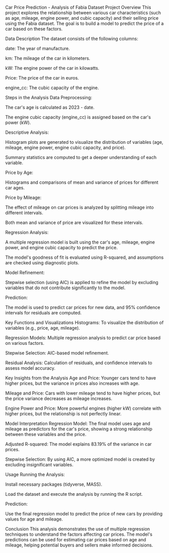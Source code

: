 Car Price Prediction - Analysis of Fabia Dataset
Project Overview
This project explores the relationship between various car characteristics (such as age, mileage, engine power, and cubic capacity) and their selling price using the Fabia dataset. The goal is to build a model to predict the price of a car based on these factors.

Data Description
The dataset consists of the following columns:

date: The year of manufacture.

km: The mileage of the car in kilometers.

kW: The engine power of the car in kilowatts.

Price: The price of the car in euros.

engine_cc: The cubic capacity of the engine.

Steps in the Analysis
Data Preprocessing:

The car's age is calculated as 2023 - date.

The engine cubic capacity (engine_cc) is assigned based on the car's power (kW).

Descriptive Analysis:

Histogram plots are generated to visualize the distribution of variables (age, mileage, engine power, engine cubic capacity, and price).

Summary statistics are computed to get a deeper understanding of each variable.

Price by Age:

Histograms and comparisons of mean and variance of prices for different car ages.

Price by Mileage:

The effect of mileage on car prices is analyzed by splitting mileage into different intervals.

Both mean and variance of price are visualized for these intervals.

Regression Analysis:

A multiple regression model is built using the car's age, mileage, engine power, and engine cubic capacity to predict the price.

The model's goodness of fit is evaluated using R-squared, and assumptions are checked using diagnostic plots.

Model Refinement:

Stepwise selection (using AIC) is applied to refine the model by excluding variables that do not contribute significantly to the model.

Prediction:

The model is used to predict car prices for new data, and 95% confidence intervals for residuals are computed.

Key Functions and Visualizations
Histograms: To visualize the distribution of variables (e.g., price, age, mileage).

Regression Models: Multiple regression analysis to predict car price based on various factors.

Stepwise Selection: AIC-based model refinement.

Residual Analysis: Calculation of residuals, and confidence intervals to assess model accuracy.

Key Insights from the Analysis
Age and Price: Younger cars tend to have higher prices, but the variance in prices also increases with age.

Mileage and Price: Cars with lower mileage tend to have higher prices, but the price variance decreases as mileage increases.

Engine Power and Price: More powerful engines (higher kW) correlate with higher prices, but the relationship is not perfectly linear.

Model Interpretation
Regression Model: The final model uses age and mileage as predictors for the car's price, showing a strong relationship between these variables and the price.

Adjusted R-squared: The model explains 83.19% of the variance in car prices.

Stepwise Selection: By using AIC, a more optimized model is created by excluding insignificant variables.

Usage
Running the Analysis:

Install necessary packages (tidyverse, MASS).

Load the dataset and execute the analysis by running the R script.

Prediction:

Use the final regression model to predict the price of new cars by providing values for age and mileage.

Conclusion
This analysis demonstrates the use of multiple regression techniques to understand the factors affecting car prices. The model's predictions can be used for estimating car prices based on age and mileage, helping potential buyers and sellers make informed decisions.
